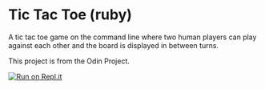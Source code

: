 # Tic Tac Toe (ruby)
A tic tac toe game on the command line where two human players can play against each other and the board is displayed in between turns.

This project is from the Odin Project.

[![Run on Repl.it](https://repl.it/badge/github/@Hein02/Project-Tic-Tac-Toe)](https://replit.com/@Hein02/Project-Tic-Tac-Toe)
